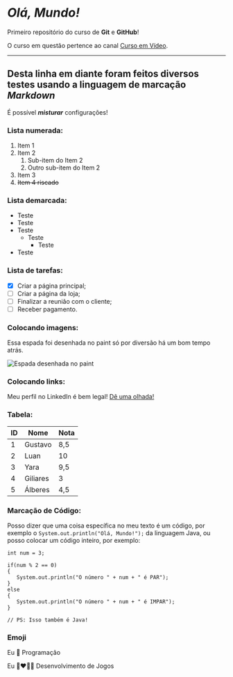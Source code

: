 # *Olá, Mundo!*
 Primeiro repositório do curso de **Git** e **GitHub**!

 O curso em questão pertence ao canal [Curso em Vídeo](https://www.youtube.com/@CursoemVideo).

---

## Desta linha em diante foram feitos diversos **testes** usando a linguagem de marcação *Markdown*

É possível __*misturar*__ configurações!

### Lista numerada:
1. Item 1
2. Item 2
   1. Sub-item do Item 2
   2. Outro sub-item do Item 2
4. Item 3
5. ~~Item 4 riscado~~

### Lista demarcada:
* Teste
* Teste
* Teste
   * Teste
      * Teste
* Teste

### Lista de tarefas:
- [x] Criar a página principal;
- [ ] Criar a página da loja;
- [ ] Finalizar a reunião com o cliente;
- [ ] Receber pagamento.

### Colocando imagens:

Essa espada foi desenhada no paint só por diversão há um bom tempo atrás.

![Espada desenhada no paint](https://user-images.githubusercontent.com/114944671/228721120-c7f33b6d-168c-4708-b8ee-b8a92193416a.png)

### Colocando links:
Meu perfil no LinkedIn é bem legal! [Dê uma olhada!](https://www.linkedin.com/in/luan-barbosa-900692266/)

### Tabela:

ID | Nome | Nota
---|---|---
1 | Gustavo | 8,5
2 | Luan | 10
3 | Yara | 9,5
4 | Giliares | 3
5 | Álberes | 4,5

### Marcação de Código:

Posso dizer que uma coisa específica no meu texto é um código, por exemplo o `System.out.println("Olá, Mundo!");` da linguagem Java, ou posso colocar um código inteiro, por exemplo:
```
int num = 3;

if(num % 2 == 0)
{
   System.out.println("O número " + num + " é PAR");
}
else
{
   System.out.println("O número " + num + " é IMPAR");
}

// PS: Isso também é Java!
```

### Emoji
Eu 🤝 Programação

Eu 👩‍❤️‍💋‍👨 Desenvolvimento de Jogos
